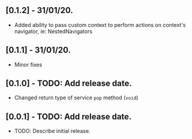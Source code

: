 ## [0.1.2] - 31/01/20.

* Added ability to pass custom context to perform actions on context's navigator, ie: NestedNavigators

## [0.1.1] - 31/01/20.

* Minor fixes

## [0.1.0] - TODO: Add release date.

* Changed return type of service `pop` method (`void`)

## [0.0.1] - TODO: Add release date.

* TODO: Describe initial release.
